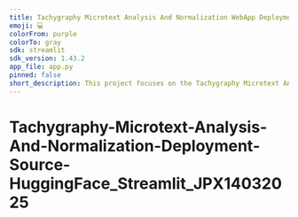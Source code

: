 ```yaml
---
title: Tachygraphy Microtext Analysis And Normalization WebApp Deployment
emoji: 💻
colorFrom: purple
colorTo: gray
sdk: streamlit
sdk_version: 1.43.2
app_file: app.py
pinned: false
short_description: This project focuses on the Tachygraphy Microtext Analysis
---
```


# Tachygraphy-Microtext-Analysis-And-Normalization-Deployment-Source-HuggingFace_Streamlit_JPX14032025
